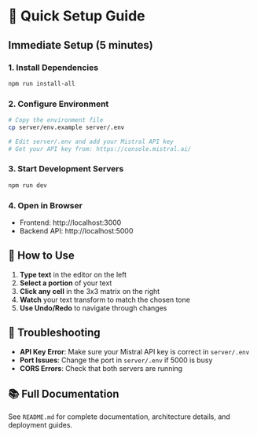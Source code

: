# 🚀 Quick Setup Guide

## Immediate Setup (5 minutes)

### 1. Install Dependencies
```bash
npm run install-all
```

### 2. Configure Environment
```bash
# Copy the environment file
cp server/env.example server/.env

# Edit server/.env and add your Mistral API key
# Get your API key from: https://console.mistral.ai/
```

### 3. Start Development Servers
```bash
npm run dev
```

### 4. Open in Browser
- Frontend: http://localhost:3000
- Backend API: http://localhost:5000

## 🎯 How to Use

1. **Type text** in the editor on the left
2. **Select a portion** of your text
3. **Click any cell** in the 3x3 matrix on the right
4. **Watch** your text transform to match the chosen tone
5. **Use Undo/Redo** to navigate through changes

## 🔧 Troubleshooting

- **API Key Error**: Make sure your Mistral API key is correct in `server/.env`
- **Port Issues**: Change the port in `server/.env` if 5000 is busy
- **CORS Errors**: Check that both servers are running

## 📚 Full Documentation

See `README.md` for complete documentation, architecture details, and deployment guides.
